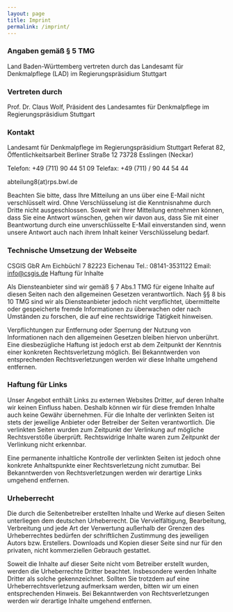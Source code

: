 ```yaml
---
layout: page
title: Imprint
permalink: /imprint/
---
```



### Angaben gemäß § 5 TMG
Land Baden-Württemberg
vertreten durch das
Landesamt für Denkmalpflege (LAD)
im Regierungspräsidium Stuttgart

### Vertreten durch
Prof. Dr. Claus Wolf, Präsident des Landesamtes für Denkmalpflege im Regierungspräsidium Stuttgart

### Kontakt
Landesamt für Denkmalpflege
im Regierungspräsidium Stuttgart
Referat 82, Öffentlichkeitsarbeit
Berliner Straße 12
73728 Esslingen (Neckar)

Telefon: +49 (711) 90 44 51 09
Telefax: +49 (711) / 90 44 54 44

abteilung8(at)rps.bwl.de

Beachten Sie bitte, dass Ihre Mitteilung an uns über eine E-Mail nicht verschlüsselt wird. Ohne Verschlüsselung ist die Kenntnisnahme durch Dritte nicht ausgeschlossen. Soweit wir Ihrer Mitteilung entnehmen können, dass Sie eine Antwort wünschen, gehen wir davon aus, dass Sie mit einer Beantwortung durch eine unverschlüsselte E-Mail einverstanden sind, wenn unsere Antwort auch nach ihrem Inhalt keiner Verschlüsselung bedarf.

### Technische Umsetzung der Webseite
CSGIS GbR
Am Eichbüchl 7
82223 Eichenau
Tel.: 08141-3531122
Email: info@csgis.de
Haftung für Inhalte

Als Diensteanbieter sind wir gemäß § 7 Abs.1 TMG für eigene Inhalte auf diesen Seiten nach den allgemeinen Gesetzen verantwortlich. Nach §§ 8 bis 10 TMG sind wir als Diensteanbieter jedoch nicht verpflichtet, übermittelte oder gespeicherte fremde Informationen zu überwachen oder nach Umständen zu forschen, die auf eine rechtswidrige Tätigkeit hinweisen.

Verpflichtungen zur Entfernung oder Sperrung der Nutzung von Informationen nach den allgemeinen Gesetzen bleiben hiervon unberührt. Eine diesbezügliche Haftung ist jedoch erst ab dem Zeitpunkt der Kenntnis einer konkreten Rechtsverletzung möglich. Bei Bekanntwerden von entsprechenden Rechtsverletzungen werden wir diese Inhalte umgehend entfernen.

### Haftung für Links

Unser Angebot enthält Links zu externen Websites Dritter, auf deren Inhalte wir keinen Einfluss haben. Deshalb können wir für diese fremden Inhalte auch keine Gewähr übernehmen. Für die Inhalte der verlinkten Seiten ist stets der jeweilige Anbieter oder Betreiber der Seiten verantwortlich. Die verlinkten Seiten wurden zum Zeitpunkt der Verlinkung auf mögliche Rechtsverstöße überprüft. Rechtswidrige Inhalte waren zum Zeitpunkt der Verlinkung nicht erkennbar.

Eine permanente inhaltliche Kontrolle der verlinkten Seiten ist jedoch ohne konkrete Anhaltspunkte einer Rechtsverletzung nicht zumutbar. Bei Bekanntwerden von Rechtsverletzungen werden wir derartige Links umgehend entfernen.

### Urheberrecht

Die durch die Seitenbetreiber erstellten Inhalte und Werke auf diesen Seiten unterliegen dem deutschen Urheberrecht. Die Vervielfältigung, Bearbeitung, Verbreitung und jede Art der Verwertung außerhalb der Grenzen des Urheberrechtes bedürfen der schriftlichen Zustimmung des jeweiligen Autors bzw. Erstellers. Downloads und Kopien dieser Seite sind nur für den privaten, nicht kommerziellen Gebrauch gestattet.

Soweit die Inhalte auf dieser Seite nicht vom Betreiber erstellt wurden, werden die Urheberrechte Dritter beachtet. Insbesondere werden Inhalte Dritter als solche gekennzeichnet. Sollten Sie trotzdem auf eine Urheberrechtsverletzung aufmerksam werden, bitten wir um einen entsprechenden Hinweis. Bei Bekanntwerden von Rechtsverletzungen werden wir derartige Inhalte umgehend entfernen.